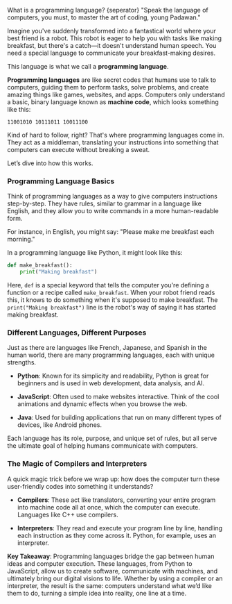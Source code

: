 What is a programming language?
{seperator}
"Speak the language of computers, you must, to master the art of coding, young Padawan."

Imagine you've suddenly transformed into a fantastical world where your best friend is a robot. This robot is eager to help you with tasks like making breakfast, but there's a catch—it doesn't understand human speech. You need a special language to communicate your breakfast-making desires.

This language is what we call a **programming language**.

**Programming languages** are like secret codes that humans use to talk to computers, guiding them to perform tasks, solve problems, and create amazing things like games, websites, and apps. Computers only understand a basic, binary language known as **machine code**, which looks something like this:

```
11001010 10111011 10011100
```

Kind of hard to follow, right? That's where programming languages come in. They act as a middleman, translating your instructions into something that computers can execute without breaking a sweat.

Let’s dive into how this works.

### Programming Language Basics

Think of programming languages as a way to give computers instructions step-by-step. They have rules, similar to grammar in a language like English, and they allow you to write commands in a more human-readable form.

For instance, in English, you might say:
"Please make me breakfast each morning."

In a programming language like Python, it might look like this:

```python
def make_breakfast():
    print("Making breakfast")
```

Here, `def` is a special keyword that tells the computer you're defining a function or a recipe called `make_breakfast`. When your robot friend reads this, it knows to do something when it's supposed to make breakfast. The `print("Making breakfast")` line is the robot's way of saying it has started making breakfast.

### Different Languages, Different Purposes

Just as there are languages like French, Japanese, and Spanish in the human world, there are many programming languages, each with unique strengths.

- **Python**: Known for its simplicity and readability, Python is great for beginners and is used in web development, data analysis, and AI.
  
- **JavaScript**: Often used to make websites interactive. Think of the cool animations and dynamic effects when you browse the web.

- **Java**: Used for building applications that run on many different types of devices, like Android phones.

Each language has its role, purpose, and unique set of rules, but all serve the ultimate goal of helping humans communicate with computers.

### The Magic of Compilers and Interpreters

A quick magic trick before we wrap up: how does the computer turn these user-friendly codes into something it understands?

- **Compilers**: These act like translators, converting your entire program into machine code all at once, which the computer can execute. Languages like C++ use compilers.
  
- **Interpreters**: They read and execute your program line by line, handling each instruction as they come across it. Python, for example, uses an interpreter.

**Key Takeaway**: Programming languages bridge the gap between human ideas and computer execution. These languages, from Python to JavaScript, allow us to create software, communicate with machines, and ultimately bring our digital visions to life. Whether by using a compiler or an interpreter, the result is the same: computers understand what we’d like them to do, turning a simple idea into reality, one line at a time.